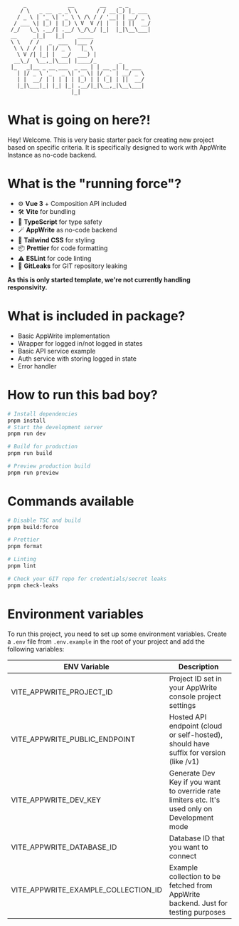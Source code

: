 ```
     _             __        __    _ _
    / \   _ __  _ _\ \      / / __(_) |_ ___
   / _ \ | '_ \| '_ \ \ /\ / / '__| | __/ _ \
  / ___ \| |_) | |_) \ V  V /| |  | | ||  __/
 /_/   \_\ .__/| .__/ \_/\_/ |_|  |_|\__\___|
 __     _|_|   |_|    _____
 \ \   / /   _  ___  |___ /
  \ \ / / | | |/ _ \   |_ \
   \ V /| |_| |  __/  ___) |
  __\_/  \__,_|\___| |____/_       _
 |_   _|__ _ __ ___  _ __ | | __ _| |_ ___
   | |/ _ \ '_ ` _ \| '_ \| |/ _` | __/ _ \
   | |  __/ | | | | | |_) | | (_| | ||  __/
   |_|\___|_| |_| |_| .__/|_|\__,_|\__\___|
                    |_|
```

# What is going on here?!

Hey! Welcome. This is very basic starter pack for creating new project based on specific criteria.
It is specifically designed to work with AppWrite Instance as no-code backend.

# What is the "running force"?

- ⚙️ **Vue 3** + Composition API included
- 🛠️ **Vite** for bundling
- 🛟 **TypeScript** for type safety
- 🪄 **AppWrite** as no-code backend
- 🎨 **Tailwind CSS** for styling
- 📦 **Prettier** for code formatting
- ⚠️ **ESLint** for code linting
- 🔦 **GitLeaks** for GIT repository leaking

**As this is only started template, we're not currently handling responsivity.**

# What is included in package?

- Basic AppWrite implementation
- Wrapper for logged in/not logged in states
- Basic API service example
- Auth service with storing logged in state
- Error handler

# How to run this bad boy?

```bash
# Install dependencies
pnpm install
# Start the development server
pnpm run dev
```

```bash
# Build for production
pnpm run build
```

```bash
# Preview production build
pnpm run preview
```

# Commands available

```bash
# Disable TSC and build
pnpm build:force
```

```bash
# Prettier
pnpm format
```

```bash
# Linting
pnpm lint
```

```bash
# Check your GIT repo for credentials/secret leaks 
pnpm check-leaks
```

# Environment variables

To run this project, you need to set up some environment variables. Create a `.env` file from `.env.example` in the root of your project and add the following variables:

| ENV Variable                  | Description                                                                                    |
| ----------------------------- |------------------------------------------------------------------------------------------------|
| VITE_APPWRITE_PROJECT_ID      | Project ID set in your AppWrite console project settings                                       |
| VITE_APPWRITE_PUBLIC_ENDPOINT | Hosted API endpoint (cloud or self-hosted), should have suffix for version (like /v1)          |
| VITE_APPWRITE_DEV_KEY         | Generate Dev Key if you want to override rate limiters etc. It's used only on Development mode |
| VITE_APPWRITE_DATABASE_ID     | Database ID that you want to connect                                                           |
| VITE_APPWRITE_EXAMPLE_COLLECTION_ID     | Example collection to be fetched from AppWrite backend. Just for testing purposes              |
